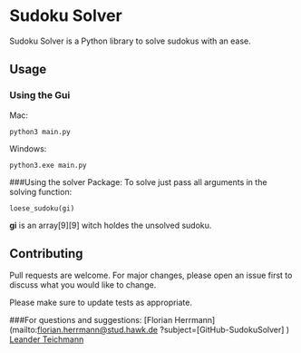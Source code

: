 

# Sudoku Solver

Sudoku Solver is a Python library to solve sudokus with an ease.


## Usage
### Using the Gui
Mac:
```
python3 main.py
```

Windows:
```
python3.exe main.py
```
###Using the solver Package:
To solve just pass all arguments in the solving function:

```
loese_sudoku(gi)
```
**gi** is an array[9][9] witch holdes the unsolved sudoku.

## Contributing
Pull requests are welcome. For major changes, please open an issue first to discuss what you would like to change.

Please make sure to update tests as appropriate.

###For questions and suggestions: 
[Florian Herrmann](mailto:florian.herrmann@stud.hawk.de ?subject=[GitHub-SudokuSolver] )
[Leander Teichmann](mailto:leander.teichmann@stud.hawk.de?subject=[GitHub-SudokuSolver] )

